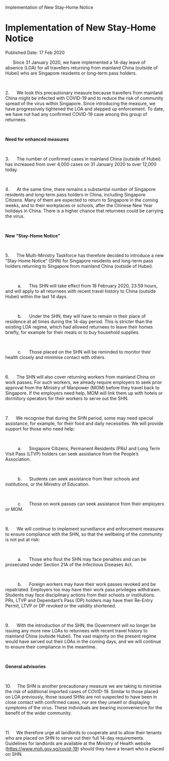 Implementation of New Stay-Home Notice

Implementation of New Stay-Home Notice
======================================

Published Date: 17 Feb 2020

<div>

      Since 31 January 2020, we have implemented a 14-day leave of
absence (LOA) for all travellers returning from mainland China (outside
of Hubei) who are Singapore residents or long-term pass holders.

</div>

<div>

 

</div>

<div>

2.      We took this precautionary measure because travellers from
mainland China might be infected with COVID-19 and to reduce the risk of
community spread of the virus within Singapore. Since introducing the
measure, we have progressively tightened the LOA and stepped up
enforcement. To date, we have not had any confirmed COVID-19 case among
this group of returnees.

</div>

<div>

 

</div>

<div>

**Need for enhanced measures**

</div>

<div>

 

</div>

<div>

3.      The number of confirmed cases in mainland China (outside of
Hubei) has increased from over 4,000 cases on 31 January 2020 to over
12,000 today. 

</div>

<div>

 

</div>

<div>

4.      At the same time, there remains a substantial number of
Singapore residents and long-term pass holders in China, including
Singapore Citizens. Many of them are expected to return to Singapore in
the coming weeks, and to their workplaces or schools, after the Chinese
New Year holidays in China. There is a higher chance that returnees
could be carrying the virus.

</div>

<div>

 

</div>

<div>

**New “Stay-Home Notice”**

</div>

<div>

 

</div>

<div>

5.      The Multi-Ministry Taskforce has therefore decided to introduce
a new “Stay-Home Notice” (SHN) for Singapore residents and long-term
pass holders returning to Singapore from mainland China (outside of
Hubei).

</div>

<div>

 

</div>

<div>

          a.      This SHN will take effect from 18 February 2020, 23:59
hours, and will apply to all returnees with recent travel history to
China (outside Hubei) within the last 14 days. 

</div>

<div>

 

</div>

<div>

          b.      Under the SHN, they will have to remain in their place
of residence at all times during the 14-day period. This is stricter
than the existing LOA regime, which had allowed returnees to leave their
homes briefly, for example for their meals or to buy household supplies.

</div>

<div>

 

</div>

<div>

          c.      Those placed on the SHN will be reminded to monitor
their health closely and minimise contact with others.

</div>

<div>

 

</div>

<div>

6.      The SHN will also cover returning workers from mainland China on
work passes. For such workers, we already require employers to seek
prior approval from the Ministry of Manpower (MOM) before they travel
back to Singapore. If the employers need help, MOM will link them up
with hotels or dormitory operators for their workers to serve out the
SHN.

</div>

<div>

 

</div>

<div>

7.      We recognise that during the SHN period, some may need special
assistance, for example, for their food and daily necessities. We will
provide support for those who need help:

</div>

<div>

 

</div>

<div>

          a.      Singapore Citizens, Permanent Residents (PRs) and Long
Term Visit Pass (LTVP) holders can seek assistance from the People’s
Association.

</div>

<div>

 

</div>

<div>

          b.      Students can seek assistance from their schools and
institutions, or the Ministry of Education.

</div>

<div>

 

</div>

<div>

          c.      Those on work passes can seek assistance from their
employers or MOM.

</div>

<div>

 

</div>

<div>

8.      We will continue to implement surveillance and enforcement
measures to ensure compliance with the SHN, so that the wellbeing of the
community is not put at risk:

</div>

<div>

 

</div>

<div>

          a.      Those who flout the SHN may face penalties and can be
prosecuted under Section 21A of the Infectious Diseases Act.

</div>

<div>

 

</div>

<div>

          b.      Foreign workers may have their work passes revoked and
be repatriated. Employers too may have their work pass privileges
withdrawn. Students may face disciplinary actions from their schools or
institutions. PRs, LTVP and Dependant’s Pass (DP) holders may have their
Re-Entry Permit, LTVP or DP revoked or the validity shortened.

</div>

<div>

 

</div>

<div>

9.      With the introduction of the SHN, the Government will no longer
be issuing any more new LOAs to returnees with recent travel history to
mainland China (outside Hubei). The vast majority on the present regime
would have served out their LOAs in the coming days, and we will
continue to ensure their compliance in the meantime.

</div>

<div>

 

</div>

<div>

**General advisories**

</div>

<div>

 

</div>

<div>

10.     The SHN is another precautionary measure we are taking to
minimise the risk of additional imported cases of COVID-19. Similar to
those placed on LOA previously, those issued SHNs are not suspected to
have been in close contact with confirmed cases, nor are they unwell or
displaying symptoms of the virus. These individuals are bearing
inconvenience for the benefit of the wider community.

</div>

<div>

 

</div>

<div>

11.     We therefore urge all landlords to cooperate and to allow their
tenants who are placed on SHN to serve out their full 14-day
requirements. Guidelines for landlords are available at the Ministry of
Health website (<https://www.moh.gov.sg/covid-19>) should they have a
tenant who is placed on SHN.

</div>
